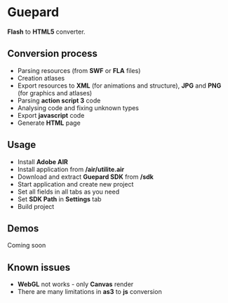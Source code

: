 # Guepard 
**Flash** to **HTML5** converter.   

## Conversion process
- Parsing resources (from **SWF** or **FLA** files)
- Creation atlases
- Export resources to **XML** (for animations and structure), **JPG** and **PNG** (for graphics and atlases)
- Parsing **action script 3** code
- Analysing code and fixing unknown types
- Export **javascript** code
- Generate **HTML** page

## Usage
- Install **Adobe AIR**
- Install application from **/air/utilite.air**
- Download and extract **Guepard SDK** from **/sdk**
- Start application and create new project
- Set all fields in all tabs as you need
- Set **SDK Path** in **Settings** tab
- Build project

## Demos
Coming soon

## Known issues
- **WebGL** not works - only **Canvas** render
- There are many limitations in **as3** to **js** conversion
